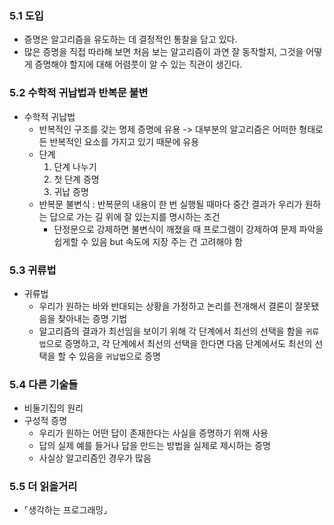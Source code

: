 ### 5.1 도입

- 증명은 알고리즘을 유도하는 데 결정적인 통찰을 담고 있다.
- 많은 증명을 직접 따라해 보면 처음 보는 알고리즘이 과연 잘 동작할지, 그것을 어떻게 증명해야 할지에 대해 어렴풋이 알 수 있는 직관이 생긴다.

### 5.2 수학적 귀납법과 반복문 불변

- 수학적 귀납법
  - 반복적인 구조를 갖는 명제 증명에 유용 -> 대부분의 알고리즘은 어떠한 형태로든 반복적인 요소를 가지고 있기 때문에 유용
  - 단계
    1. 단계 나누기
    2. 첫 단계 증명
    3. 귀납 증명
  - 반복문 불변식 : 반복문의 내용이 한 번 실행될 때마다 중간 결과가 우리가 원하는 답으로 가는 길 위에 잘 있는지를 명시하는 조건
    - 단정문으로 강제하면 불변식이 깨졌을 때 프로그램이 강제하여 문제 파악을 쉽게할 수 있음 but 속도에 지장 주는 건 고려해야 함

### 5.3 귀류법

- 귀류법
  - 우리가 원하는 바와 반대되는 상황을 가정하고 논리를 전개해서 결론이 잘못됐음을 찾아내는 증명 기법
  - 알고리즘의 결과가 최선임을 보이기 위해 각 단계에서 최선의 선택을 함을 `귀류법`으로 증명하고, 각 단계에서 최선의 선택을 한다면 다음 단계에서도 최선의 선택을 할 수 있음을 `귀납법`으로 증명

### 5.4 다른 기술들

- 비둘기집의 원리
- 구성적 증명
  - 우리가 원하는 어떤 답이 존재한다는 사실을 증명하기 위해 사용
  - 답의 실제 예를 들거나 답을 만드는 방법을 실제로 제시하는 증명
  - 사실상 알고리즘인 경우가 많음

### 5.5 더 읽을거리

- ⌜생각하는 프로그래밍⌟
